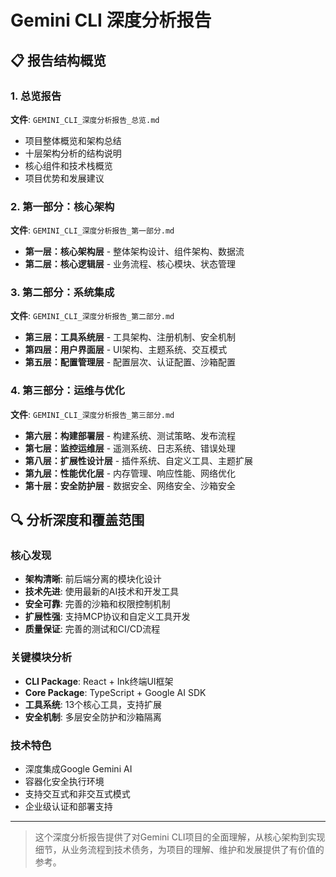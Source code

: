 # Gemini CLI 深度分析报告

## 📋 报告结构概览

### 1. 总览报告
**文件**: `GEMINI_CLI_深度分析报告_总览.md`
- 项目整体概览和架构总结
- 十层架构分析的结构说明
- 核心组件和技术栈概览
- 项目优势和发展建议

### 2. 第一部分：核心架构
**文件**: `GEMINI_CLI_深度分析报告_第一部分.md`
- **第一层：核心架构层** - 整体架构设计、组件架构、数据流
- **第二层：核心逻辑层** - 业务流程、核心模块、状态管理

### 3. 第二部分：系统集成
**文件**: `GEMINI_CLI_深度分析报告_第二部分.md`
- **第三层：工具系统层** - 工具架构、注册机制、安全机制
- **第四层：用户界面层** - UI架构、主题系统、交互模式
- **第五层：配置管理层** - 配置层次、认证配置、沙箱配置

### 4. 第三部分：运维与优化
**文件**: `GEMINI_CLI_深度分析报告_第三部分.md`
- **第六层：构建部署层** - 构建系统、测试策略、发布流程
- **第七层：监控运维层** - 遥测系统、日志系统、错误处理
- **第八层：扩展性设计层** - 插件系统、自定义工具、主题扩展
- **第九层：性能优化层** - 内存管理、响应性能、网络优化
- **第十层：安全防护层** - 数据安全、网络安全、沙箱安全

## 🔍 分析深度和覆盖范围

### 核心发现
- **架构清晰**: 前后端分离的模块化设计
- **技术先进**: 使用最新的AI技术和开发工具
- **安全可靠**: 完善的沙箱和权限控制机制
- **扩展性强**: 支持MCP协议和自定义工具开发
- **质量保证**: 完善的测试和CI/CD流程

### 关键模块分析
- **CLI Package**: React + Ink终端UI框架
- **Core Package**: TypeScript + Google AI SDK
- **工具系统**: 13个核心工具，支持扩展
- **安全机制**: 多层安全防护和沙箱隔离

### 技术特色
- 深度集成Google Gemini AI
- 容器化安全执行环境
- 支持交互式和非交互式模式
- 企业级认证和部署支持

---

> 这个深度分析报告提供了对Gemini CLI项目的全面理解，从核心架构到实现细节，从业务流程到技术债务，为项目的理解、维护和发展提供了有价值的参考。
